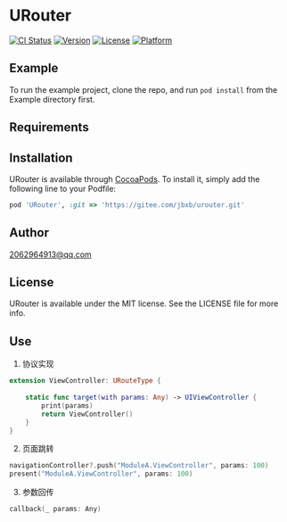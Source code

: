 # URouter

[![CI Status](https://img.shields.io/travis/1031721778@qq.com/URouter.svg?style=flat)](https://travis-ci.org/1031721778@qq.com/URouter)
[![Version](https://img.shields.io/cocoapods/v/URouter.svg?style=flat)](https://cocoapods.org/pods/URouter)
[![License](https://img.shields.io/cocoapods/l/URouter.svg?style=flat)](https://cocoapods.org/pods/URouter)
[![Platform](https://img.shields.io/cocoapods/p/URouter.svg?style=flat)](https://cocoapods.org/pods/URouter)

## Example

To run the example project, clone the repo, and run `pod install` from the Example directory first.

## Requirements

## Installation

URouter is available through [CocoaPods](https://cocoapods.org). To install
it, simply add the following line to your Podfile:

```ruby
pod 'URouter', :git => 'https://gitee.com/jbxb/urouter.git'
```

## Author

2062964913@qq.com

## License

URouter is available under the MIT license. See the LICENSE file for more info.

## Use
1. 协议实现
```Swift
extension ViewController: URouteType {
    
    static func target(with params: Any) -> UIViewController {
        print(params)
        return ViewController()
    }
}
```
2. 页面跳转
```Swift
navigationController?.push("ModuleA.ViewController", params: 100)
present("ModuleA.ViewController", params: 100)
```
3. 参数回传
```Swift
callback(_ params: Any)
```
